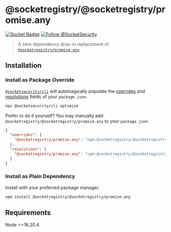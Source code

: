 # @socketregistry/@socketregistry/promise.any

[![Socket Badge](https://socket.dev/api/badge/npm/package/@socketregistry/@socketregistry/promise.any)](https://socket.dev/npm/package/@socketregistry/@socketregistry/promise.any)
[![Follow @SocketSecurity](https://img.shields.io/twitter/follow/SocketSecurity?style=social)](https://twitter.com/SocketSecurity)

> A zero dependency drop-in replacement of
> [`@socketregistry/promise.any`](https://www.npmjs.com/package/@socketregistry/promise.any).

## Installation

### Install as Package Override

[`@socketsecurity/cli`](https://www.npmjs.com/package/@socketsecurity/cli) will
automagically populate the
[overrides](https://docs.npmjs.com/cli/v9/configuring-npm/package-json#overrides)
and [resolutions](https://yarnpkg.com/configuration/manifest#resolutions) fields
of your `package.json`.

```sh
npx @socketsecurity/cli optimize
```

Prefer to do it yourself? You may manually add
`@socketregistry/@socketregistry/promise.any` to your `package.json`.

```json
{
  "overrides": {
    "@socketregistry/promise.any": "npm:@socketregistry/@socketregistry/promise.any@^1"
  },
  "resolutions": {
    "@socketregistry/promise.any": "npm:@socketregistry/@socketregistry/promise.any@^1"
  }
}
```

### Install as Plain Dependency

Install with your preferred package manager.

```sh
npm install @socketregistry/@socketregistry/promise.any
```

## Requirements

Node &gt;=18.20.4
